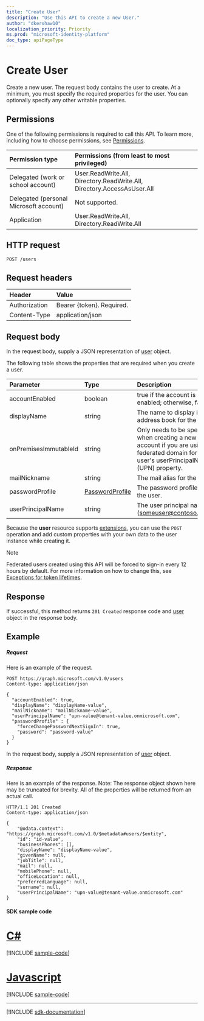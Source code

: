 ```yaml
---
title: "Create User"
description: "Use this API to create a new User."
author: "dkershaw10"
localization_priority: Priority
ms.prod: "microsoft-identity-platform"
doc_type: apiPageType
---
```


# Create User

Create a new user.
The request body contains the user to create. At a minimum, you must specify the required properties for the user. You can optionally specify any other writable properties.

## Permissions

One of the following permissions is required to call this API. To learn more, including how to choose permissions, see [Permissions](/graph/permissions-reference).

|Permission type      | Permissions (from least to most privileged)              |
|:--------------------|:---------------------------------------------------------|
|Delegated (work or school account) | User.ReadWrite.All, Directory.ReadWrite.All, Directory.AccessAsUser.All    |
|Delegated (personal Microsoft account) | Not supported.    |
|Application | User.ReadWrite.All, Directory.ReadWrite.All |

## HTTP request
<!-- { "blockType": "ignored" } -->
```http
POST /users
```

## Request headers

| Header       | Value |
|:---------------|:--------|
| Authorization  | Bearer {token}. Required.  |
| Content-Type  | application/json  |

## Request body

In the request body, supply a JSON representation of [user](../resources/user.md) object.

The following table shows the properties that are required when you create a user.

| Parameter | Type | Description|
|:---------------|:--------|:----------|
|accountEnabled |boolean |true if the account is enabled; otherwise, false.|
|displayName |string |The name to display in the address book for the user.|
|onPremisesImmutableId |string |Only needs to be specified when creating a new user account if you are using a federated domain for the user's userPrincipalName (UPN) property.|
|mailNickname |string |The mail alias for the user.|
|passwordProfile|[PasswordProfile](../resources/passwordprofile.md) |The password profile for the user.|
|userPrincipalName |string |The user principal name (someuser@contoso.com).|

Because the **user** resource supports [extensions](/graph/extensibility-overview), you can use the `POST` operation and add custom properties with your own data to the user instance while creating it.

>[!NOTE]
>Federated users created using this API will be forced to sign-in every 12 hours by default.  For more information on how to change this, see [Exceptions for token lifetimes](https://docs.microsoft.com/azure/active-directory/develop/active-directory-configurable-token-lifetimes#exceptions).

## Response

If successful, this method returns `201 Created` response code and [user](../resources/user.md) object in the response body.

## Example

##### Request

Here is an example of the request.
<!-- {
  "blockType": "request",
  "name": "create_user_from_users"
}-->

```http
POST https://graph.microsoft.com/v1.0/users
Content-type: application/json

{
  "accountEnabled": true,
  "displayName": "displayName-value",
  "mailNickname": "mailNickname-value",
  "userPrincipalName": "upn-value@tenant-value.onmicrosoft.com",
  "passwordProfile" : {
    "forceChangePasswordNextSignIn": true,
    "password": "password-value"
  }
}
```

In the request body, supply a JSON representation of [user](../resources/user.md) object.

##### Response

Here is an example of the response. Note: The response object shown here may be truncated for brevity. All of the properties will be returned from an actual call.
<!-- {
  "blockType": "response",
  "truncated": true,
  "@odata.type": "microsoft.graph.user"
} -->

```http
HTTP/1.1 201 Created
Content-type: application/json

{
    "@odata.context": "https://graph.microsoft.com/v1.0/$metadata#users/$entity",
    "id": "id-value",
    "businessPhones": [],
    "displayName": "displayName-value",
    "givenName": null,
    "jobTitle": null,
    "mail": null,
    "mobilePhone": null,
    "officeLocation": null,
    "preferredLanguage": null,
    "surname": null,
    "userPrincipalName": "upn-value@tenant-value.onmicrosoft.com"
}
```

#### SDK sample code
# [C#](#tab/cs)
[!INCLUDE [sample-code](../includes/create_user_from_users-Cs-snippets.md)]

# [Javascript](#tab/javascript)
[!INCLUDE [sample-code](../includes/create_user_from_users-Javascript-snippets.md)]

---

[!INCLUDE [sdk-documentation](../includes/snippets_sdk_documentation_link.md)]

<!-- uuid: 8fcb5dbc-d5aa-4681-8e31-b001d5168d79
2015-10-25 14:57:30 UTC -->
<!-- {
  "type": "#page.annotation",
  "description": "Create User",
  "keywords": "",
  "section": "documentation",
  "tocPath": "",
  "suppressions": [
    "Error: /api-reference/v1.0/api/user-post-users.md:\r\n      BookmarkMissing: '[#tab/cs](C#)'. Did you mean: #c (score: 5)",
    "Error: /api-reference/v1.0/api/user-post-users.md:\r\n      BookmarkMissing: '[#tab/javascript](Javascript)'. Did you mean: #javascript (score: 4)"
  ]
}-->
